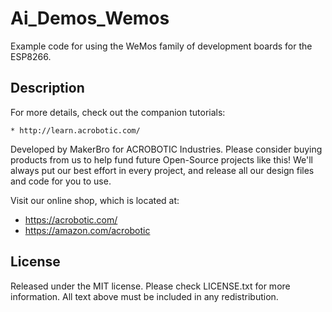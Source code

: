 # Ai_Demos_Wemos

Example code for using the WeMos family of development boards for the ESP8266.

## Description

For more details, check out the companion tutorials:

    * http://learn.acrobotic.com/

Developed by MakerBro for ACROBOTIC Industries.  Please consider buying 
products from us to help fund future Open-Source projects like this! We'll
always put our best effort in every project, and release all our design 
files and code for you to use. 

Visit our online shop, which is located at:

   * https://acrobotic.com/
   * https://amazon.com/acrobotic   

## License

Released under the MIT license. Please check LICENSE.txt for more information. 
All text above must be included in any redistribution.
